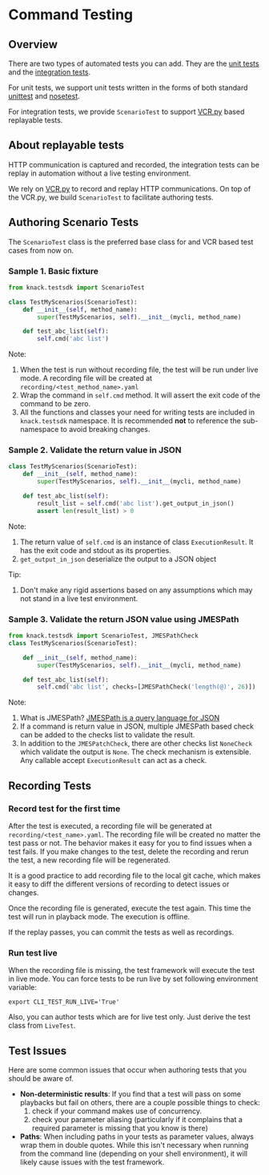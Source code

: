 Command Testing
===============

## Overview

There are two types of automated tests you can add. They are the [unit tests](https://en.wikipedia.org/wiki/Unit_testing) and the [integration tests](https://en.wikipedia.org/wiki/Integration_testing).

For unit tests, we support unit tests written in the forms of both standard [unittest](https://docs.python.org/3/library/unittest.html) and [nosetest](http://nose.readthedocs.io/en/latest/writing_tests.html).

For integration tests, we provide `ScenarioTest` to support [VCR.py](https://vcrpy.readthedocs.io/en/latest/) based replayable tests.

## About replayable tests

HTTP communication is captured and recorded, the integration tests can be replay in automation without a live testing environment.

We rely on [VCR.py](https://vcrpy.readthedocs.io/en/latest/) to record and replay HTTP communications. On top of the VCR.py, we build `ScenarioTest` to facilitate authoring tests.

## Authoring Scenario Tests

The `ScenarioTest` class is the preferred base class for and VCR based test cases from now on.

### Sample 1. Basic fixture
```Python
from knack.testsdk import ScenarioTest

class TestMyScenarios(ScenarioTest):
    def __init__(self, method_name):
        super(TestMyScenarios, self).__init__(mycli, method_name)

    def test_abc_list(self):
        self.cmd('abc list')
```
Note:

1. When the test is run without recording file, the test will be run under live mode. A recording file will be created at `recording/<test_method_name>.yaml`
2. Wrap the command in `self.cmd` method. It will assert the exit code of the command to be zero.
3. All the functions and classes your need for writing tests are included in `knack.testsdk` namespace. It is recommended __not__ to reference the sub-namespace to avoid breaking changes.

### Sample 2. Validate the return value in JSON
``` Python
class TestMyScenarios(ScenarioTest):
    def __init__(self, method_name):
        super(TestMyScenarios, self).__init__(mycli, method_name)

    def test_abc_list(self):
        result_list = self.cmd('abc list').get_output_in_json()
        assert len(result_list) > 0
```
Note:

1. The return value of `self.cmd` is an instance of class `ExecutionResult`. It has the exit code and stdout as its properties.
2. `get_output_in_json` deserialize the output to a JSON object

Tip:

1. Don't make any rigid assertions based on any assumptions which may not stand in a live test environment.


### Sample 3. Validate the return JSON value using JMESPath
``` Python
from knack.testsdk import ScenarioTest, JMESPathCheck
class TestMyScenarios(ScenarioTest):

    def __init__(self, method_name):
        super(TestMyScenarios, self).__init__(mycli, method_name)

    def test_abc_list(self):
        self.cmd('abc list', checks=[JMESPathCheck('length(@)', 26)])
```
Note:

1. What is JMESPath? [JMESPath is a query language for JSON](http://jmespath.org/)
2. If a command is return value in JSON, multiple JMESPath based check can be added to the checks list to validate the result.
3. In addition to the `JMESPatchCheck`, there are other checks list `NoneCheck` which validate the output is `None`. The check mechanism is extensible. Any callable accept `ExecutionResult` can act as a check.

## Recording Tests

### Record test for the first time

After the test is executed, a recording file will be generated at `recording/<test_name>.yaml`. The recording file will be created no matter the test pass or not. The behavior makes it easy for you to find issues when a test fails. If you make changes to the test, delete the recording and rerun the test, a new recording file will be regenerated.

It is a good practice to add recording file to the local git cache, which makes it easy to diff the different versions of recording to detect issues or changes.

Once the recording file is generated, execute the test again. This time the test will run in playback mode. The execution is offline.

If the replay passes, you can commit the tests as well as recordings.

### Run test live

When the recording file is missing, the test framework will execute the test in live mode. You can force tests to be run live by set following environment variable:
```
export CLI_TEST_RUN_LIVE='True'
```

Also, you can author tests which are for live test only. Just derive the test class from `LiveTest`.

## Test Issues

Here are some common issues that occur when authoring tests that you should be aware of.

- **Non-deterministic results**: If you find that a test will pass on some playbacks but fail on others, there are a couple possible things to check:
  1. check if your command makes use of concurrency.
  2. check your parameter aliasing (particularly if it complains that a required parameter is missing that you know is there)
- **Paths**: When including paths in your tests as parameter values, always wrap them in double quotes. While this isn't necessary when running from the command line (depending on your shell environment), it will likely cause issues with the test framework.
